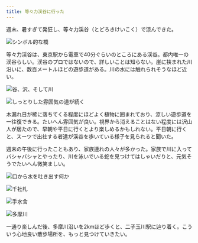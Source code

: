 ```yaml
---
title: 等々力渓谷に行った
---
```

週末、暑すぎて発狂し、等々力渓谷（とどろきけいこく）で涼んできた。

![](https://lh3.googleusercontent.com/AzV5hLsjDnIjWwn7ucd3hFaHuBEoOSbBKyuBOBx2aaWVLcTC_0I2-IUvC0KzbncdGCFTP7QBUPu7cU59TKzr3uo38Twi8TBh6u8slDTrcomHf6v-CqpmdWZcab6zefeIwi4pRMB3lVb7DaddhjnBqR8 "シンボル的な橋")

等々力渓谷は、東京駅から電車で40分ぐらいのところにある渓谷。都内唯一の渓谷らしい。渓谷のプロではないので、詳しいことは知らない。崖に挟まれた川沿いに、数百メートルほどの遊歩道がある。川の水には触れられそうなほど近い。

![](https://lh3.googleusercontent.com/j7BH-OR3M2VUlmDULbCwFqrM-cm19wVxU1Fq2Sc27zonf3az4DRP6cfXLpJJ3I8rZD-c3Uqh74NJYKFbkHTlLtlkQkLrQPzrnCJ1Sf9vb_pWucoJX0SAtF_GnvHXJXXRfeV1IolkrVPbxb7GM8HoZXc "谷、沢、そして川")

![](https://lh4.googleusercontent.com/Wnvc3w1b4mc5T1lEvUqYEK6Fhrc5e2fZYNS0d8g3Jel7y6vKUP36_nQl0fOZUTNjeHdRrN6l9wgaSY814DPQ5ckYuGdMhytamQ3d4B14U5QeTAUdiTzcuRuCMCCmH5RFlPXimCQ7aaAWl51oqxmQyys "しっとりした雰囲気の道が続く")

木漏れ日が稀に落ちてくる程度にほどよく植物に囲まれており、涼しい遊歩道を一往復できる。たいへん雰囲気が良い。視界から消えることはない程度には沢山人が居たので、早朝や平日に行くとより楽しめるかもしれない。平日朝に行くと、スーツで出社する者達が渓谷を歩いている様子を見られると聞いた。

週末の午後に行ったこともあり、家族連れの人々が多かった。家族で川に入ってバシャバシャとやったり、川を泳いでいる蛇を見つけてはしゃいだりと、元気そうでたいへん微笑ましい。

![](https://lh3.googleusercontent.com/-i68VHeNFkDQrJnE1_BwVXEvs2asP7bv1Z6DsHZKa0TFK8uN5Bl-LpwBFzUawiKkuaCwvkVd4oZtQ5CH4Cu0fFJ_Ovqt4FMY2eT0RqQ_VlC_VXM8Z8jc1RisIXdFGlLKRMBpjsbZ3bGU_nWo5sz6PFg "口から水を吐き出す何か")

![](https://lh5.googleusercontent.com/Qi4O3YogMzynQoSJ6F4vq-SeJLRWrt9JSdx8wKLwiEyMTdR9AuqBFt_ggyh4EauoukkhNPRkq_gid7Fl0MI3TJ9_NXgcO2bevlPy_ZJms1RD1kG-Lt8BaaYKUa6l3WSK5cjNyZEXZSj7sCiWWf-2Lz4 "千社札")

![](https://lh4.googleusercontent.com/xB7A83Yehp_Kvyps_0bFvyZjKFjx4eZ5om9CD5hVLCGuTNkLIo0vlkmpQgyXUc-CSGp2ClBuT2QQX6tmUQmoGXOrmSnT8RpVu7bk76ZFzMcGViMgMdVAF9S-wDLObDz6XzdsaCYp1oRxuATfh0NZBiQ "手水舎")

![](https://lh3.googleusercontent.com/4NtX-tWKs3-RZ3HZQFIq2O3N3GBJRsQGtchsbs2l1uiPvTX2K8g5yOMzp22En3dsVVtBiykjx9hDCuIPdAltDRvsOCBaDx1LvmgbgWXZm404pix2id7o0jOhGksckV9F0I9BAzlSzrGi5i6p9UUYTWE "多摩川")

一通り楽しんだ後、多摩川沿いを2kmほど歩くと、二子玉川駅に辿り着く。こういう心地良い散歩場所を、もっと見つけていきたい。
